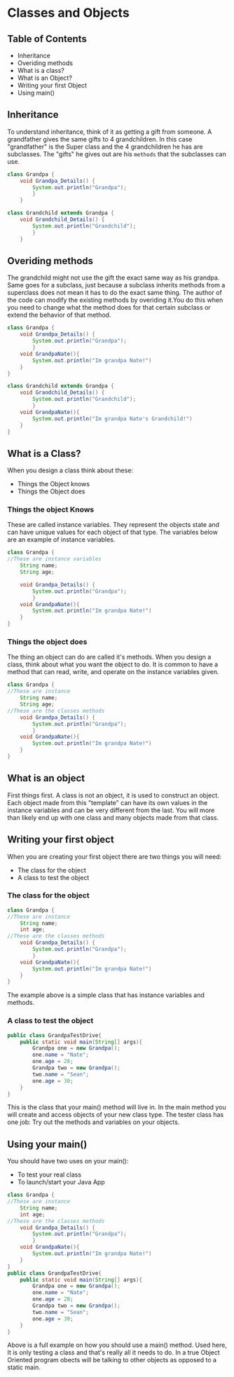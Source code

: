 # Classes and Objects

## Table of Contents

- Inheritance
- Overiding methods
- What is a class?
- What is an Object?
- Writing your first Object
- Using main()

## Inheritance

To understand inheritance, think of it as getting a gift from someone. A grandfather gives the same gifts to 4 grandchildren. In this case "grandfather" is the Super class and the 4 grandchildren he has are subclasses. The "gifts" he gives out are his `methods` that the subclasses can use.

```java
class Grandpa {
    void Grandpa_Details() {
        System.out.println("Grandpa");
        }
    }

class Grandchild extends Grandpa {
    void Grandchild_Details() {
        System.out.println("Grandchild");
        }
    }
```

## Overiding methods

The grandchild might not use the gift the exact same way as his grandpa. Same goes for a subclass, just because a subclass inherits methods from a superclass does not mean it has to do the exact same thing. The author of the code can modify the existing methods by overiding it.You do this when you need to change what the method does for that certain subclass or extend the behavior of that method.

```java
class Grandpa {
    void Grandpa_Details() {
        System.out.println("Grandpa");
        }
    void GrandpaNate(){
        System.out.println("Im grandpa Nate!")
    }
}

class Grandchild extends Grandpa {
    void Grandchild_Details() {
        System.out.println("Grandchild");
        }
    void GrandpaNate(){
        System.out.println("Im grandpa Nate's Grandchild!")
    }
}

```

## What is a Class?

When you design a class think about these:

- Things the Object knows
- Things the Object does

### Things the object Knows

These are called instance variables. They represent the objects state and can have unique values for each object of that type. The variables below are an example of instance variables.

```java
class Grandpa {
//These are instance variables
    String name;
    String age;

    void Grandpa_Details() {
        System.out.println("Grandpa");
        }
    void GrandpaNate(){
        System.out.println("Im grandpa Nate!")
    }
}
```

### Things the object does

The thing an object can do are called it's methods. When you design a class, think about what you want the object to do. It is common to have a method that can read, write, and operate on the instance variables given.

```java
class Grandpa {
//These are instance
    String name;
    String age;
//These are the classes methods
    void Grandpa_Details() {
        System.out.println("Grandpa");
        }
    void GrandpaNate(){
        System.out.println("Im grandpa Nate!")
    }
}
```

## What is an object

First things first. A class is not an object, it is used to construct an object. Each object made from this "template" can have its own values in the instance variables and can be very different from the last. You will more than likely end up with one class and many objects made from that class.

## Writing your first object

When you are creating your first object there are two things you will need:

- The class for the object
- A class to test the object

### The class for the object

```java
class Grandpa {
//These are instance
    String name;
    int age;
//These are the classes methods
    void Grandpa_Details() {
        System.out.println("Grandpa");
        }
    void GrandpaNate(){
        System.out.println("Im grandpa Nate!")
    }
}
```

The example above is a simple class that has instance variables and methods.

### A class to test the object

```java
public class GrandpaTestDrive{
    public static void main(String[] args){
        Grandpa one = new Grandpa();
        one.name = "Nate";
        one.age = 28;
        Grandpa two = new Grandpa();
        two.name = "Sean";
        one.age = 30;
    }
}
```

This is the class that your main() method will live in. In the main method you will create and access objects of your new class type. The tester class has one job: Try out the methods and variables on your objects.

## Using your main()

You should have two uses on your main():

- To test your real class
- To launch/start your Java App

```java
class Grandpa {
//These are instance
    String name;
    int age;
//These are the classes methods
    void Grandpa_Details() {
        System.out.println("Grandpa");
        }
    void GrandpaNate(){
        System.out.println("Im grandpa Nate!")
    }
}
public class GrandpaTestDrive{
    public static void main(String[] args){
        Grandpa one = new Grandpa();
        one.name = "Nate";
        one.age = 28;
        Grandpa two = new Grandpa();
        two.name = "Sean";
        one.age = 30;
    }
}
```

Above is a full example on how you should use a main() method. Used here, It is only testing a class and that's really all it needs to do. In a true Object Oriented program obects will be talking to other objects as opposed to a static main.
